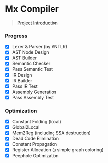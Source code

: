# Mx Compiler

> [Project Introduction](https://github.com/ACMClassCourses/Compiler-Design-Implementation)

### Progress

- [x] Lexer & Parser (by ANTLR)
- [x] AST Node Design
- [x] AST Builder
- [x] Semantic Checker
- [x] Pass Semantic Test
- [x] IR Design
- [x] IR Builder
- [x] Pass IR Test
- [x] Assembly Generation
- [x] Pass Assembly Test

### Optimization

- [x] Constant Folding (local)
- [x] Global2Local
- [x] Mem2Reg (including SSA destruction)
- [x] Dead Code Elimination
- [x] Constant Propagation
- [x] Register Allocation (a simple graph coloring)
- [x] Peephole Optimization